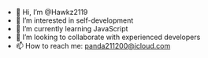 - 👋 Hi, I’m @Hawkz2119
- 👀 I’m interested in self-development
- 🌱 I’m currently learning JavaScript
- 💞️ I’m looking to collaborate with experienced developers
- 📫 How to reach me: panda211200@icloud.com

<!---
Hawkz2119/Hawkz2119 is a ✨ special ✨ repository because its `README.md` (this file) appears on your GitHub profile.
You can click the Preview link to take a look at your changes.
--->
